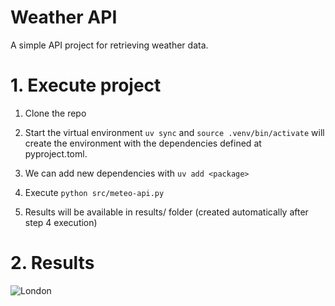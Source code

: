 # Weather API

A simple API project for retrieving weather data.

# 1. Execute project

1. Clone the repo

2. Start the virtual environment `uv sync` and `source .venv/bin/activate` will create the environment with the dependencies defined at pyproject.toml.
3. We can add new dependencies with `uv add <package>`

4. Execute `python src/meteo-api.py`

5. Results will be available in results/ folder (created automatically after step 4 execution)


# 2. Results

![London](results/London_evolution.png)